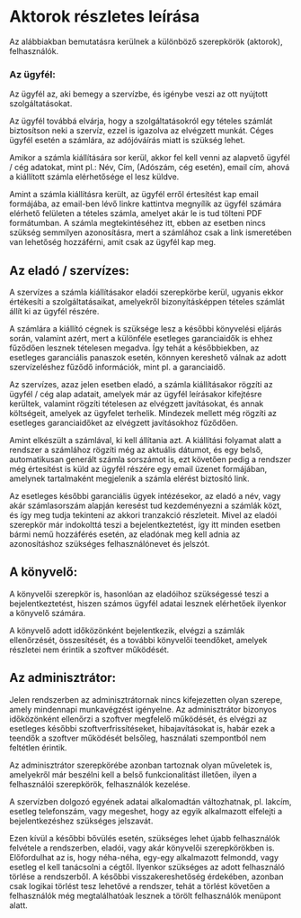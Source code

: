 # Aktorok részletes leírása

Az alábbiakban bemutatásra kerülnek a különböző szerepkörök (aktorok), felhasználók.

### Az ügyfél:

Az ügyfél az, aki bemegy a szervízbe, és igénybe veszi az ott nyújtott szolgáltatásokat.

Az ügyfél továbbá elvárja, hogy a szolgáltatásokról egy tételes számlát biztosítson neki a szervíz, ezzel is igazolva az elvégzett munkát.
Céges ügyfél esetén a számlára, az adójóváírás miatt is szükség lehet.

Amikor a számla kiállítására sor kerül, akkor fel kell venni az alapvető ügyfél / cég adatokat, mint pl.: Név, Cím, (Adószám, cég esetén), email cím, ahová a kiállított számla elérhetősége el lesz küldve.

Amint a számla kiállításra került, az ügyfél erről értesítést kap email formájába, az email-ben lévő linkre kattintva megnyílik az ügyfél számára elérhető felületen a tételes számla, amelyet akár le is tud tölteni PDF formátumban.
A számla megtekintéséhez itt, ebben az esetben nincs szükség semmilyen azonosításra, mert a számlához csak a link ismeretében van lehetőség hozzáférni, amit csak az ügyfél kap meg.


## Az eladó / szervízes:

A szervízes a számla kiállításakor eladói szerepkörbe kerül, ugyanis ekkor értékesíti a szolgáltatásaikat, amelyekről bizonyításképpen tételes számlát állít ki az ügyfél részére.

A számlára a kiállító cégnek is szüksége lesz a későbbi könyvelési eljárás során, valamint azért, mert a különféle esetleges garanciaidők is ehhez fűződően lesznek tételesen megadva. Így tehát a későbbiekben, az esetleges garanciális panaszok esetén, könnyen kereshető válnak az adott szervízeléshez fűződő információk, mint pl. a garanciaidő.

Az szervízes, azaz jelen esetben eladó, a számla kiállításakor rögzíti az ügyfél / cég alap adatait, amelyek már az ügyfél leírásakor kifejtésre kerültek, valamint rögzíti tételesen az elvégzett javításokat, és annak költségeit, amelyek az ügyfelet terhelik. Mindezek mellett még rögzíti az esetleges garanciaidőket az elvégzett javításokhoz fűződően.

Amint elkészült a számlával, ki kell állítania azt. A kiállítási folyamat alatt a rendszer a számlához rögzíti még az aktuális dátumot, és egy belső, automatikusan generált számla sorszámot is, ezt követően pedig a rendszer még értesítést is küld az ügyfél részére egy email üzenet formájában, amelynek tartalmaként megjelenik a számla elérést biztosító link.

Az esetleges későbbi garanciális ügyek intézésekor, az eladó a név, vagy akár számlasorszám alapján keresést tud kezdeményezni a számlák közt, és így meg tudja tekinteni az akkori tranzakció részleteit.
Mivel az eladói szerepkör már indokolttá teszi a bejelentkeztetést, így itt minden esetben bármi nemű hozzáférés esetén, az eladónak meg kell adnia az azonosításhoz szükséges felhasználónevet és jelszót.


## A könyvelő:

A könyvelői szerepkör is, hasonlóan az eladóihoz szükségessé teszi a bejelentkeztetést, hiszen számos ügyfél adatai lesznek elérhetőek ilyenkor a könyvelő számára.

A könyvelő adott időközönként bejelentkezik, elvégzi a számlák ellenőrzését, összesítését, és a további könyvelői teendőket, amelyek részletei nem érintik a szoftver működését.


## Az adminisztrátor:

Jelen rendszerben az adminisztrátornak nincs kifejezetten olyan szerepe, amely mindennapi munkavégzést igényelne. Az adminisztrátor bizonyos időközönként ellenőrzi a szoftver megfelelő működését, és elvégzi az esetleges későbbi szoftverfrissítéseket, hibajavításokat is, habár ezek a teendők a szoftver működését belsőleg, használati szempontból nem feltétlen érintik.

Az adminisztrátor szerepkörébe azonban tartoznak olyan műveletek is, amelyekről már beszélni kell a belső funkcionalitást illetően, ilyen a felhasználói szerepkörök, felhasználók kezelése.

A szervízben dolgozó egyének adatai alkalomadtán változhatnak, pl. lakcím, esetleg telefonszám, vagy megeshet, hogy az egyik alkalmazott elfelejti a bejelentkezéshez szükséges jelszavát.

Ezen kívül a későbbi bővülés esetén, szükséges lehet újabb felhasználók felvétele a rendszerben, eladói, vagy akár könyvelői szerepkörökben is. Előfordulhat az is, hogy néha-néha, egy-egy alkalmazott felmondd, vagy esetleg el kell tanácsolni a cégtől. Ilyenkor szükséges az adott felhasználó törlése a rendszerből. A későbbi visszakereshetőség érdekében, azonban csak logikai törlést tesz lehetővé a rendszer, tehát a törlést követően a felhasználók még megtalálhatóak lesznek a törölt felhasználók menüpont alatt.
